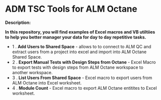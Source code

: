 # ADM TSC Tools for ALM Octane
__Description:__

__In this repository, you will find examples of Excel macros and VB utiltiies to help you better manager your data for day to day repetitive tasks.__

* 1 . __Add Users to Shared Space__ - allows to to connect to ALM QC and extract users from a project into excel and import into ALM Octane Shared Space. 
* 2 . __Export Manual Tests with Design Steps from Octane__ - Excel Macro to export tests with design steps from ALM Octane workspace to another  workspace. 
* 3 . __List Users From Shared Space__ -  Excel macro to export users from ALM Octane into Excel worksheet. 
* 4 . __Module Count__ - Excel macro to export ALM Octane entitites to Excel worksheet. 
